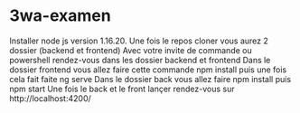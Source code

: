 # 3wa-examen
Installer node js version 1.16.20.
Une fois le repos cloner vous aurez 2 dossier (backend et frontend)
Avec votre invite de commande ou powershell rendez-vous dans les dossier backend et frontend
Dans le dossier frontend vous allez faire cette commande npm install puis une fois cela fait faite ng serve
Dans le dossier back vous allez faire npm install puis npm start
Une fois le back et le front lançer rendez-vous sur http://localhost:4200/

